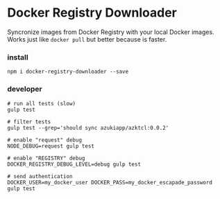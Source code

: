 Docker Registry Downloader
==========================

Syncronize images from Docker Registry with your local Docker images.
Works just like `docker pull` but better because is faster.

### install
```shell
npm i docker-registry-downloader --save
```

### developer

```shell
# run all tests (slow)
gulp test

# filter tests
gulp test --grep='should sync azukiapp/azktcl:0.0.2'

# enable "request" debug
NODE_DEBUG=request gulp test

# enable "REGISTRY" debug
DOCKER_REGISTRY_DEBUG_LEVEL=debug gulp test

# send authentication
DOCKER_USER=my_docker_user DOCKER_PASS=my_docker_escapade_password gulp test
```

